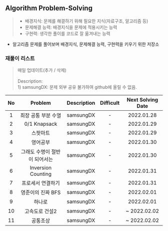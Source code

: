 ## Algorithm Problem-Solving
>- 배경지식: 문제를 해결하기 위해 필요한 지식(자료구조, 알고리즘 등)
>- 문제해결 능력: 배경지식을 문제에 적용시키는 능력
>- 구현력: 생각한 풀이를 코드로 잘 옮겨내는 능력

- 알고리즘 문제를 풀어보며 배경지식, 문제해결 능력, 구현력을 키우기 위한 저장소

### 재풀이 리스트
>매일 업데이트(추가 / 삭제)
><br>
><br>Description: 
> <br>1) samsungDX: 문제 외부 공유 불가하여 github에 올릴 수 없음.

| No | Problem | Description | Difficult | Next Solving Date |
|:------:|:---------:|:---------:|:-----------:|:-----------:|
| 1 | 최장 공통 부분 수열 | samsungDX | - | 2022.01.28 |
| 2 | 0/1 Knapsack | samsungDX | - | 2022.01.29 |
| 3 | 스팟마트 | samsungDX | - | 2022.01.29 |
| 4 | 영어공부 | samsungDX | - | 2022.01.30 |
| 5 | 그래도 수명이 절반이 되어서는 | samsungDX | - | 2022.01.30 |
| 6 | Inversion Counting | samsungDX | - | 2022.01.31 |
| 7 | 프로세서 연결하기 | samsungDX | - | 2022.01.31 |
| 8 | 영준이의 진짜 BFS | samsungDX | - | 2022.02.01 |
| 9 | 하나로 | samsungDX | - | 2022.02.01 |
| 10 | 고속도로 건설2 | samsungDX | - | ~ 2022.02.02 |
| 11 | 공통조상 | samsungDX | - | ~ 2022.02.02 |
